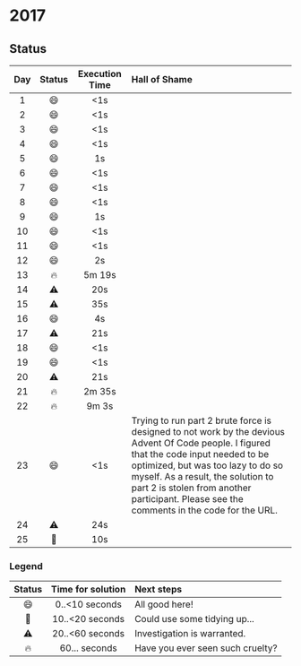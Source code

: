 # 2017 
## Status

| Day | Status | Execution Time | Hall of Shame |
| :---: | :---: | :---: | :--- |
| 1 | :smile: | <1s |
| 2 | :smile: | <1s |
| 3 | :smile: | <1s |
| 4 | :smile: | <1s |
| 5 | :smile: | 1s |
| 6 | :smile: | <1s |
| 7 | :smile: | <1s |
| 8 | :smile: | <1s |
| 9 | :smile: | 1s |
| 10 | :smile: | <1s |
| 11 | :smile: | <1s |
| 12 | :smile: | 2s |
| 13 | :fire: | 5m 19s |
| 14 | :warning: | 20s |
| 15 | :warning: | 35s |
| 16 | :smile: | 4s |
| 17 | :warning: | 21s |
| 18 | :smile: | <1s |
| 19 | :smile: | <1s | 
| 20 | :warning: | 21s |
| 21 | :fire: | 2m 35s |
| 22 | :fire: | 9m 3s |
| 23 | :smile: | <1s | Trying to run part 2 brute force is designed to not work by the devious Advent Of Code people. I figured that the code input needed to be optimized, but was too lazy to do so myself. As a result, the solution to part 2 is stolen from another participant. Please see the comments in the code for the URL. |
| 24 | :warning: | 24s |
| 25 | :eyes: | 10s |

### Legend

| Status | Time for solution | Next steps |
| :---: | :---: | :--- |
| :smile: | 0..<10 seconds | All good here! |
| :eyes: | 10..<20 seconds | Could use some tidying up... |
| :warning: | 20..<60 seconds | Investigation is warranted. |
| :fire: | 60... seconds | Have you ever seen such cruelty? |
